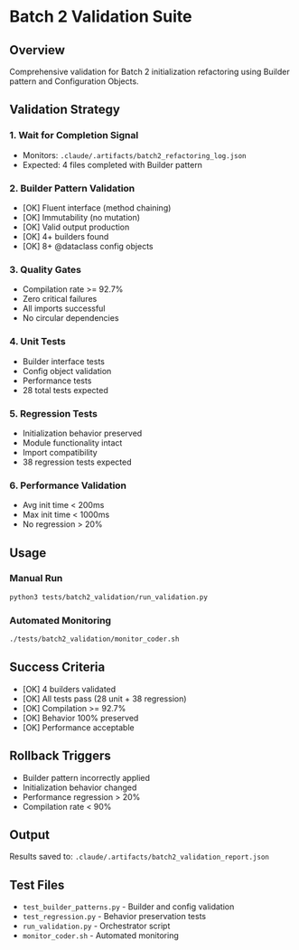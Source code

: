# Batch 2 Validation Suite

## Overview
Comprehensive validation for Batch 2 initialization refactoring using Builder pattern and Configuration Objects.

## Validation Strategy

### 1. Wait for Completion Signal
- Monitors: `.claude/.artifacts/batch2_refactoring_log.json`
- Expected: 4 files completed with Builder pattern

### 2. Builder Pattern Validation
- [OK] Fluent interface (method chaining)
- [OK] Immutability (no mutation)
- [OK] Valid output production
- [OK] 4+ builders found
- [OK] 8+ @dataclass config objects

### 3. Quality Gates
- Compilation rate >= 92.7%
- Zero critical failures
- All imports successful
- No circular dependencies

### 4. Unit Tests
- Builder interface tests
- Config object validation
- Performance tests
- 28 total tests expected

### 5. Regression Tests
- Initialization behavior preserved
- Module functionality intact
- Import compatibility
- 38 regression tests expected

### 6. Performance Validation
- Avg init time < 200ms
- Max init time < 1000ms
- No regression > 20%

## Usage

### Manual Run
```bash
python3 tests/batch2_validation/run_validation.py
```

### Automated Monitoring
```bash
./tests/batch2_validation/monitor_coder.sh
```

## Success Criteria
- [OK] 4 builders validated
- [OK] All tests pass (28 unit + 38 regression)
- [OK] Compilation >= 92.7%
- [OK] Behavior 100% preserved
- [OK] Performance acceptable

## Rollback Triggers
- Builder pattern incorrectly applied
- Initialization behavior changed
- Performance regression > 20%
- Compilation rate < 90%

## Output
Results saved to: `.claude/.artifacts/batch2_validation_report.json`

## Test Files
- `test_builder_patterns.py` - Builder and config validation
- `test_regression.py` - Behavior preservation tests
- `run_validation.py` - Orchestrator script
- `monitor_coder.sh` - Automated monitoring